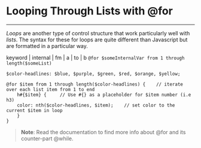 # Looping Through Lists with @for
---

_Loops_ are another type of control structure that work particularly well with _lists_. The syntax for these for loops are quite different than Javascript but are formatted in a particular way. 

keyword	| internal   | fm | a | to  | b
`@for $someInternalVar from 1 through length($someList)`

```
$color-headlines: $blue, $purple, $green, $red, $orange, $yellow;

@for $item from 1 through length($color-headlines) {	// iterate over each list item from 1 to end
    h#{$item} {		// Use #{} as a placeholder for $item number (i.e h3)
	color: nth($color-headlines, $item);	// set color to the current $item in loop
    }
}
```

> **Note**: Read the documentation to find more info about @for and its counter-part @while.
